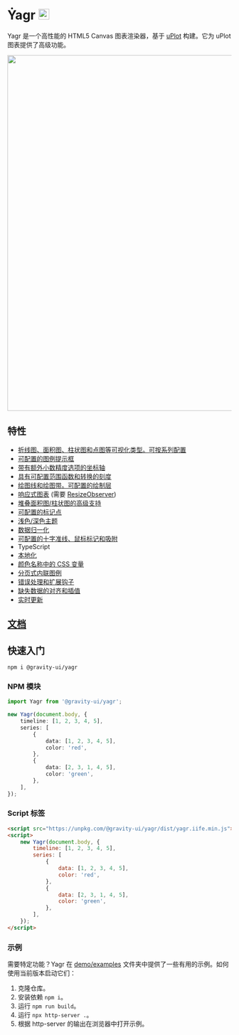 # Ẏagr <img src="https://raw.githubusercontent.com/gravity-ui/yagr/main/docs/assets/yagr.svg" width="24px" height="24px" />

Yagr 是一个高性能的 HTML5 Canvas 图表渲染器，基于 [uPlot](https://github.com/leeoniya/uPlot) 构建。它为 uPlot 图表提供了高级功能。

<img src="https://raw.githubusercontent.com/gravity-ui/yagr/main/docs/assets/demo.png" width="800" />

## 特性

-   [折线图、面积图、柱状图和点图等可视化类型。可按系列配置](https://yagr.tech/en/api/visualization)
-   [可配置的图例提示框](https://yagr.tech/en/plugins/tooltip)
-   [带有额外小数精度选项的坐标轴](https://yagr.tech/en/api/axes)
-   [具有可配置范围函数和转换的刻度](https://yagr.tech/en/api/scales)
-   [绘图线和绘图带。可配置的绘制层](https://yagr.tech/en/plugins/plot-lines)
-   [响应式图表](https://yagr.tech/en/api/settings#adaptivity) (需要 [ResizeObserver](https://developer.mozilla.org/en-US/docs/Web/API/ResizeObserver))
-   [堆叠面积图/柱状图的高级支持](https://yagr.tech/en/api/scales#stacking)
-   [可配置的标记点](./docs/api/markers.md)
-   [浅色/深色主题](https://yagr.tech/en/api/settings#theme)
-   [数据归一化](https://yagr.tech/en/api/scales#normalization)
-   [可配置的十字准线、鼠标标记和吸附](https://yagr.tech/en/api/cursor)
-   TypeScript
-   [本地化](https://yagr.tech/en/api/settings#localization)
-   [颜色名称中的 CSS 变量](https://yagr.tech/en/api/css)
-   [分页式内联图例](https://yagr.tech/en/plugins/legend)
-   [错误处理和扩展钩子](https://yagr.tech/en/api/lifecycle)
-   [缺失数据的对齐和插值](https://yagr.tech/en/api/data-processing)
-   [实时更新](https://yagr.tech/en/api/dynamic-updates)

## [文档](https://yagr.tech)

## 快速入门

```
npm i @gravity-ui/yagr
```

### NPM 模块

```typescript
import Yagr from '@gravity-ui/yagr';

new Yagr(document.body, {
    timeline: [1, 2, 3, 4, 5],
    series: [
        {
            data: [1, 2, 3, 4, 5],
            color: 'red',
        },
        {
            data: [2, 3, 1, 4, 5],
            color: 'green',
        },
    ],
});
```

### Script 标签

```html
<script src="https://unpkg.com/@gravity-ui/yagr/dist/yagr.iife.min.js"></script>
<script>
    new Yagr(document.body, {
        timeline: [1, 2, 3, 4, 5],
        series: [
            {
                data: [1, 2, 3, 4, 5],
                color: 'red',
            },
            {
                data: [2, 3, 1, 4, 5],
                color: 'green',
            },
        ],
    });
</script>
```

### 示例

需要特定功能？Yagr 在 [demo/examples](./demo/examples/) 文件夹中提供了一些有用的示例。如何使用当前版本启动它们：

1.  克隆仓库。
2.  安装依赖 `npm i`。
3.  运行 `npm run build`。
4.  运行 `npx http-server .`。
5.  根据 http-server 的输出在浏览器中打开示例。